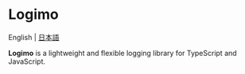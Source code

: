 # Logimo

English | [日本語](README_ja.md)

**Logimo** is a lightweight and flexible logging library for TypeScript and JavaScript.
